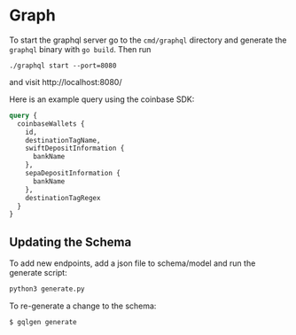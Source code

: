 # Graph

To start the graphql server go to the `cmd/graphql` directory and generate the `graphql` binary with `go build`.  Then run

```
./graphql start --port=8080
```

and visit http://localhost:8080/

Here is an example query using the coinbase SDK:

```graphql
query {
  coinbaseWallets {
    id,
    destinationTagName,
    swiftDepositInformation {
      bankName
    },
    sepaDepositInformation {
      bankName
    },
    destinationTagRegex
  }
}
```


## Updating the Schema

To add new endpoints, add a json file to schema/model and run the generate script:

```sh
python3 generate.py
```

To re-generate a change to the schema:

```sh
$ gqlgen generate
```
